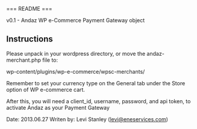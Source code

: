 === README ===

v0.1 - Andaz WP e-Commerce Payment Gateway object

## Instructions ##

Please unpack in your wordpress directory, or move the 
andaz-merchant.php file to:

wp-content/plugins/wp-e-commerce/wpsc-merchants/

Remember to set your currency type on the General tab under 
the Store option of WP e-commerce cart.

After this, you will need a client_id, username, password, 
and api token, to activate Andaz as your Payment Gateway

Date: 2013.06.27
Writen by: Levi Stanley (levi@eneservices.com)
